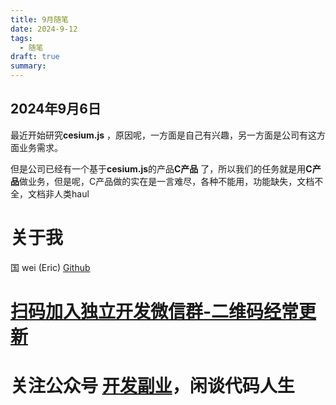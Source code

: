 ```yaml
---
title: 9月随笔
date: 2024-9-12
tags:
  - 随笔
draft: true
summary:
---
```


## 2024年9月6日

最近开始研究**cesium.js** ，原因呢，一方面是自己有兴趣，另一方面是公司有这方面业务需求。

但是公司已经有一个基于**cesium.js**的产品**C产品** 了，所以我们的任务就是用**C产品**做业务，但是呢，C产品做的实在是一言难尽，各种不能用，功能缺失，文档不全，文档非人类haul








# 关于我
国 wei (Eric)
[Github](https://github.com/ygweric)

# [扫码加入独立开发微信群-二维码经常更新](https://raw.githubusercontent.com/ygweric/ygweric.github.io/main/assets/qr-schedule-update/indenpendent_dev.png)

# 关注公众号 [开发副业](https://github.com/ygweric/ygweric.github.io/blob/main/assets/jinjing/wx_office_account_qr.png?raw=true)，闲谈代码人生
